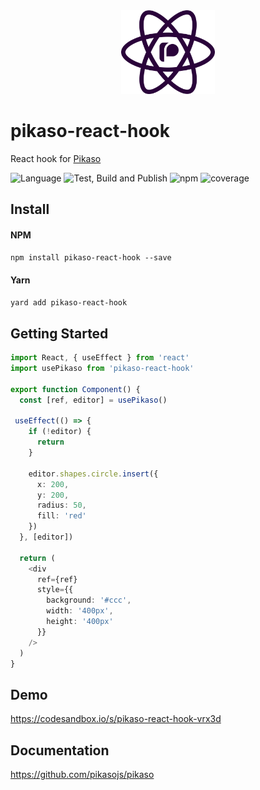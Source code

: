 <div align="center">
  <img src="assets/logo.png" width="150" />
</div>

# pikaso-react-hook
React hook for [Pikaso](https://github.com/pikasojs/pikaso)

![Language](https://badgen.net/badge/icon/typescript?icon=typescript&label=Language)
![Test, Build and Publish](https://github.com/pikasojs/pikaso-react-hook/workflows/Test,%20Build%20and%20Publish/badge.svg)
![npm](https://badgen.net/npm/v/pikaso-react-hook)
![coverage](https://img.shields.io/coveralls/github/pikasojs/pikaso-react-hook)

## Install   

#### NPM
`npm install pikaso-react-hook --save` 

#### Yarn
`yard add pikaso-react-hook`

## Getting Started

```ts
import React, { useEffect } from 'react'
import usePikaso from 'pikaso-react-hook'

export function Component() {
  const [ref, editor] = usePikaso()
  
 useEffect(() => {
    if (!editor) {
      return
    }

    editor.shapes.circle.insert({
      x: 200,
      y: 200,
      radius: 50,
      fill: 'red'
    })
  }, [editor])

  return (
    <div
      ref={ref}
      style={{
        background: '#ccc',
        width: '400px',
        height: '400px'
      }}
    />
  )
}
```

## Demo
https://codesandbox.io/s/pikaso-react-hook-vrx3d


## Documentation
https://github.com/pikasojs/pikaso
